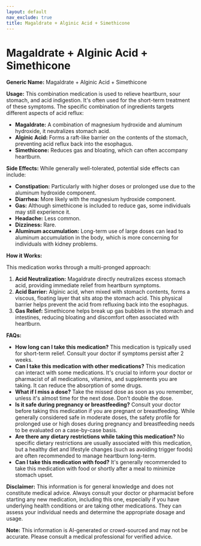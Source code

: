 ```yaml
---
layout: default
nav_exclude: true
title: Magaldrate + Alginic Acid + Simethicone
---
```


# Magaldrate + Alginic Acid + Simethicone

**Generic Name:** Magaldrate + Alginic Acid + Simethicone

**Usage:** This combination medication is used to relieve heartburn, sour stomach, and acid indigestion. It's often used for the short-term treatment of these symptoms.  The specific combination of ingredients targets different aspects of acid reflux:

* **Magaldrate:** A combination of magnesium hydroxide and aluminum hydroxide, it neutralizes stomach acid.
* **Alginic Acid:** Forms a raft-like barrier on the contents of the stomach, preventing acid reflux back into the esophagus.
* **Simethicone:**  Reduces gas and bloating, which can often accompany heartburn.

**Side Effects:** While generally well-tolerated, potential side effects can include:

* **Constipation:** Particularly with higher doses or prolonged use due to the aluminum hydroxide component.
* **Diarrhea:**  More likely with the magnesium hydroxide component.
* **Gas:** Although simethicone is included to reduce gas, some individuals may still experience it.
* **Headache:** Less common.
* **Dizziness:** Rare.
* **Aluminum accumulation:**  Long-term use of large doses can lead to aluminum accumulation in the body, which is more concerning for individuals with kidney problems.


**How it Works:**

This medication works through a multi-pronged approach:

1. **Acid Neutralization:** Magaldrate directly neutralizes excess stomach acid, providing immediate relief from heartburn symptoms.
2. **Acid Barrier:** Alginic acid, when mixed with stomach contents, forms a viscous, floating layer that sits atop the stomach acid. This physical barrier helps prevent the acid from refluxing back into the esophagus.
3. **Gas Relief:** Simethicone helps break up gas bubbles in the stomach and intestines, reducing bloating and discomfort often associated with heartburn.


**FAQs:**

* **How long can I take this medication?**  This medication is typically used for short-term relief.  Consult your doctor if symptoms persist after 2 weeks.
* **Can I take this medication with other medications?**  This medication can interact with some medications. It's crucial to inform your doctor or pharmacist of all medications, vitamins, and supplements you are taking.  It can reduce the absorption of some drugs.
* **What if I miss a dose?** Take the missed dose as soon as you remember, unless it's almost time for the next dose. Don't double the dose.
* **Is it safe during pregnancy or breastfeeding?** Consult your doctor before taking this medication if you are pregnant or breastfeeding.  While generally considered safe in moderate doses, the safety profile for prolonged use or high doses during pregnancy and breastfeeding needs to be evaluated on a case-by-case basis.
* **Are there any dietary restrictions while taking this medication?**  No specific dietary restrictions are usually associated with this medication, but a healthy diet and lifestyle changes (such as avoiding trigger foods) are often recommended to manage heartburn long-term.
* **Can I take this medication with food?**  It's generally recommended to take this medication with food or shortly after a meal to minimize stomach upset.


**Disclaimer:** This information is for general knowledge and does not constitute medical advice.  Always consult your doctor or pharmacist before starting any new medication, including this one, especially if you have underlying health conditions or are taking other medications.  They can assess your individual needs and determine the appropriate dosage and usage.


**Note:** This information is AI-generated or crowd-sourced and may not be accurate. Please consult a medical professional for verified advice.